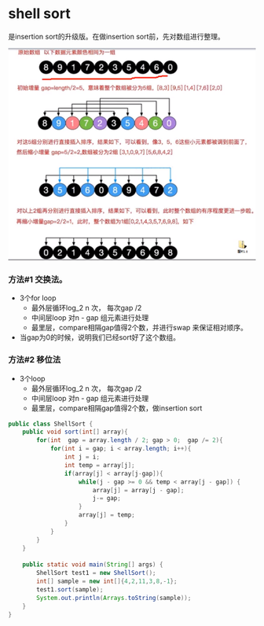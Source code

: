 # shell sort

是insertion sort的升级版。在做insertion sort前，先对数组进行整理。

![](../../.gitbook/assets/image%20%2821%29.png)

### 方法\#1 交换法。

* 3个for loop
  * 最外层循环log\_2 n 次， 每次gap /2
  * 中间层loop 对n - gap 组元素进行处理 
  * 最里层，compare相隔gap值得2个数，并进行swap 来保证相对顺序。
* 当gap为0的时候，说明我们已经sort好了这个数组。

### 方法\#2 移位法

* 3个loop
  * 最外层循环log\_2 n 次， 每次gap /2
  * 中间层loop 对n - gap 组元素进行处理 
  * 最里层，compare相隔gap值得2个数，做insertion sort

```java
public class ShellSort {
    public void sort(int[] array){
        for(int  gap = array.length / 2; gap > 0;  gap /= 2){
            for(int i = gap; i < array.length; i++){
                int j = i;
                int temp = array[j];
                if(array[j] < array[j-gap]){
                    while(j - gap >= 0 && temp < array[j - gap]) {
                        array[j] = array[j - gap];
                        j-= gap;
                    }
                    array[j] = temp;
                }
            }
        }
    }

    public static void main(String[] args) {
        ShellSort test1 = new ShellSort();
        int[] sample = new int[]{4,2,11,3,8,-1};
        test1.sort(sample);
        System.out.println(Arrays.toString(sample));
    }
}
```

